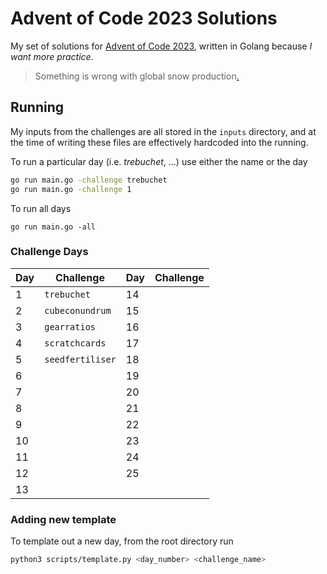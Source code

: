 # Advent of Code 2023 Solutions

My set of solutions for [Advent of Code 2023](https://adventofcode.com/2023), written in Golang because _I want more practice_.

> Something is wrong with global snow production[.](https://www.youtube.com/watch?v=H45Aki9udK4)

## Running

My inputs from the challenges are all stored in the `inputs` directory, and at the time of writing these files are effectively hardcoded into the running.

To run a particular day (i.e. _trebuchet_, ...) use either the name or the day
```sh
go run main.go -challenge trebuchet
go run main.go -challenge 1
```

To run all days
```
go run main.go -all
```

### Challenge Days

Day | Challenge |Day | Challenge
----|-----------|----|----------
1 | `trebuchet` | 14 | ` `
2 | `cubeconundrum` | 15 | ` `
3 | `gearratios` | 16 | ` `
4 | `scratchcards` | 17 | ` `
5 | `seedfertiliser` | 18 | ` `
6 | ` ` | 19 | ` `
7 | ` ` | 20 | ` `
8 | ` ` | 21 | ` `
9 | ` ` | 22 | ` `
10 | ` ` | 23 | ` `
11 | ` ` | 24 | ` `
12 | ` ` | 25 | ` `
13 | ` `

### Adding new template

To template out a new day, from the root directory run
```sh
python3 scripts/template.py <day_number> <challenge_name>
```
